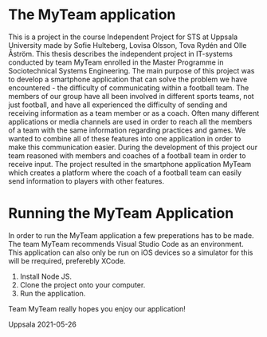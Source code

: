 # The MyTeam application

This is a project in the course Independent Project for STS at Uppsala University made by Sofie Hulteberg, Lovisa Olsson, Tova Rydén and Olle Åström. 
This thesis describes the independent project in IT-systems conducted by team MyTeam enrolled in the Master Programme in Sociotechnical Systems Engineering. The main purpose of this project was to develop a smartphone application that can solve the problem we have encountered - the difficulty of communicating within a football team. The members of our group have all been involved in different sports teams, not just football, and have all experienced the difficulty of sending and receiving information as a team member or as a coach. Often many different applications or media channels are used in order to reach all the members of a team with the same information regarding practices and games. We wanted to combine all of these features into one application in order to make this communication easier. During the development of this project our team reasoned with members and coaches of a football team in order to receive input. The project resulted in the smartphone application MyTeam which creates a platform where the coach of a football team can easily send information to players with other features.

# Running the MyTeam Application

In order to run the MyTeam application a few preperations has to be made. The team MyTeam recommends Visual Studio Code as an environment. This application can also only be run on iOS devices so a simulator for this will be rrequired, preferebly XCode. 

1. Install Node JS.
2. Clone the project onto your computer.
3. Run the application. 

Team MyTeam really hopes you enjoy our application!

Uppsala 2021-05-26
